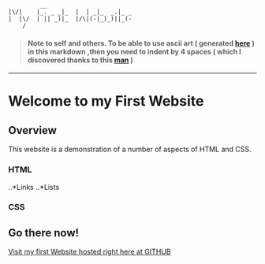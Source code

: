                                                                                                                       
             __                         
    |\/|    |_. _ _|_  |  | _|_  _.|_ _ 
    |  |\/  | || _)|_  |/\|(-|_)_)||_(- 
        /                               

> #### Note to self and others. To be able to use ascii art ( generated [here](http://patorjk.com/software/taag/#p=display&h=1&f=Straight&t=My%20First%20Website) ) in this markdown ,then you need to indent by 4 spaces ( which I discovered thanks to this [man](https://twitter.com/jeffvincent/status/255800909760700416?lang=en) ) 
-------------------------------------------------------------------------------
# Welcome to my First Website

## Overview
This website is a demonstration of a number of aspects of HTML and CSS.

### HTML

..*Links
..*Lists

### CSS

## Go there now!

[Visit my first Website hosted right here at GITHUB ](https://gripsiden.github.io/my-first-website/ "Go to Gripsidens First Website")

